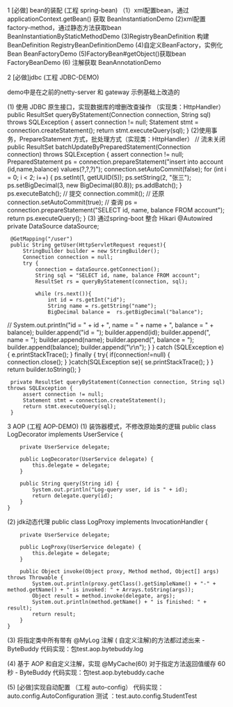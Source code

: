 1 [必做] bean的装配 (工程 spring-bean)
（1）xml配置bean，通过applicationContext.getBean() 获取
    BeanInstantiationDemo
 (2)xml配置 factory-method，通过静态方法获取bean
    BeanInstantiationByStaticMethodDemo
 (3)RegistryBeanDefinition 构建BeanDefinition
    RegistryBeanDefinitionDemo
 (4)自定义BeanFactory，实例化Bean
    BeanFactoryDemo
 (5)FactoryBean#getObject()获取bean
    FactoryBeanDemo
 (6) 注解获取
    BeanAnnotationDemo
    
2 [必做]jdbc (工程 JDBC-DEMO)

  demo中是在之前的netty-server 和 gateway 示例基础上改造的
  
 (1) 使用 JDBC 原生接口，实现数据库的增删改查操作 （实现类：HttpHandler）
    public ResultSet queryByStatement(Connection connection, String sql) throws SQLException {
        assert connection != null;
        Statement stmt = connection.createStatement();
        return stmt.executeQuery(sql);
    }
 (2)使用事务，PrepareStatement 方式，批处理方式（实现类：HttpHandler）
    // 流未关闭 
    public ResultSet batchUpdateByPreparedStatement(Connection connection) throws SQLException {
         assert connection != null;
         PreparedStatement ps = connection.prepareStatement("insert into account (id,name,balance) values(?,?,?)");
         connection.setAutoCommit(false);
         for (int i = 0; i < 2; i++) {
             ps.setInt(1, getUUID(5));
             ps.setString(2, "张三");
             ps.setBigDecimal(3, new BigDecimal(80.8));
             ps.addBatch();
         }
         ps.executeBatch();
         // 提交
         connection.commit();
         // 还原
         connection.setAutoCommit(true);
         // 查询
         ps = connection.prepareStatement("SELECT id, name, balance FROM account");
         return ps.executeQuery();
     }
 (3) 通过spring-boot 整合 Hikari
     @Autowired
     private DataSource dataSource;
 
     @GetMapping("/user")
     public String getUser(HttpServletRequest request){
         StringBuilder builder = new StringBuilder();
         Connection connection = null;
         try {
             connection = dataSource.getConnection();
             String sql = "SELECT id, name, balance FROM account";
             ResultSet rs = queryByStatement(connection, sql);
 
             while (rs.next()){
                 int id = rs.getInt("id");
                 String name = rs.getString("name");
                 BigDecimal balance =  rs.getBigDecimal("balance");
 //                System.out.println("id = " + id + ", name = " + name + ", balance = " + balance);
                 builder.append("id = ");
                 builder.append(id);
                 builder.append(", name = ");
                 builder.append(name);
                 builder.append(", balance = ");
                 builder.append(balance);
                 builder.append("\r\n");
             }
         } catch (SQLException e) {
             e.printStackTrace();
         } finally {
            try{
                 if(connection!=null) {
                     connection.close();
                 }
             }catch(SQLException se){
                 se.printStackTrace();
             }
         }
         return builder.toString();
     }
 
     private ResultSet queryByStatement(Connection connection, String sql) throws SQLException {
         assert connection != null;
         Statement stmt = connection.createStatement();
         return stmt.executeQuery(sql);
     }
     
     
3 AOP (工程 AOP-DEMO)
(1) 装饰器模式，不修改原始类的逻辑
    public class LogDecorator implements UserService {
    
        private UserService delegate;
    
        public LogDecorator(UserService delegate) {
            this.delegate = delegate;
        }
    
        public String query(String id) {
            System.out.println("Log-query user, id is " + id);
            return delegate.query(id);
        }
    }
    
(2) jdk动态代理
    public class LogProxy implements InvocationHandler {
    
        private UserService delegate;
    
        public LogProxy(UserService delegate) {
            this.delegate = delegate;
        }
    
        public Object invoke(Object proxy, Method method, Object[] args) throws Throwable {
            System.out.println(proxy.getClass().getSimpleName() + "-" + method.getName() + " is invoked: " + Arrays.toString(args));
            Object result = method.invoke(delegate, args);
            System.out.println(method.getName() + " is finished: " + result);
            return result;
        }
    }


(3) 将指定类中所有带有 @MyLog 注解 ( 自定义注解)的方法都过滤出来 - ByteBuddy
    代码实现：包test.aop.bytebuddy.log

(4) 基于 AOP 和自定义注解，实现 @MyCache(60) 对于指定方法返回值缓存 60 秒 - ByteBuddy
    代码实现：包test.aop.bytebuddy.cache
    
(5) [必做]实现自动配置 （工程 auto-config）
    代码实现：auto.config.AutoConfiguration
    测试 ：test.auto.config.StudentTest
